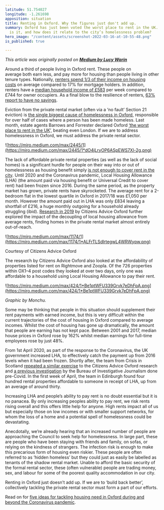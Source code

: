 ```yaml
---
latitude: 51.754027
longitude: -1.261698
apposition: situation
title: Renting in Oxford. Why the figures just don't add up.
summary: Oxford has just been voted the worst place to rent in the UK. How *bad* actually
  is it, and how does it relate to the city’s homelessness problem?
hero_image: "/content/assets/screenshot-2022-03-16-at-10-55-48.png"
is_published: true

---
```

_This article was originally posted on_ [**_Medium by Lucy Warin_**](https://medium.com/@lucywarin)

Around a third of people living in Oxford rent. These people on average both earn less, and pay more for housing than people living in other tenure types. Nationally, [renters spend 1/3 of their income on housing costs](https://www.gov.uk/government/news/government-confirms-500-million-hardship-fund-will-provide-council-tax-relief-for-vulnerable-households) on average compared to 17% for mortgage holders. In addition, renters have a [median household income of £583](https://assets.publishing.service.gov.uk/government/uploads/system/uploads/attachment_data/file/817630/EHS_2017-18_PRS_Report.pdf) per week compared to £744 for owner occupiers. As a final blow to the resilience of renters, [63% report to have no savings](https://assets.publishing.service.gov.uk/government/uploads/system/uploads/attachment_data/file/817630/EHS_2017-18_PRS_Report.pdf).

Eviction from the private rental market (often via a ‘no fault’ Section 21 eviction) is [the single biggest cause of homelessness in Oxford](https://www.oxford.gov.uk/downloads/file/4522/evidence_base_for_housing_and_homelessness_strategy_2018-21_-_update), responsible for over half of cases where a person has been made homeless. Last month, estate agents Barrows and Forrester declared Oxford [‘the worst place to rent in the UK](https://www.oxfordmail.co.uk/news/18540484.oxford-tops-london-worst-place-rent-uk/)’, beating even London. If we are to address homelessness in Oxford, we must address the private rental sector.

![https://miro.medium.com/max/2445/1](https://miro.medium.com/max/2445/1*dO4jLryOP6ASpEWS7Xl-2g.png)

The lack of affordable private rental properties (as well as the lack of social homes) is a significant hurdle for people on their way into or out of homelessness as housing benefit simply [is not enough to cover rent in the city](https://citizensadviceoxford.org.uk/wp-content/uploads/2019/10/Citizens-Advice-Oxford-Rising-Rents-The-Failure-of-the-LHA-in-Oxford-October-2019.pdf). Until 2020 and the Coronavirus pandemic, Local Housing Allowance (LHA) (the amount paid via housing benefit or Universal Credit to cover rent) had been frozen since 2016. During the same period, as the property market has grown, private rents have skyrocketed. The average rent for a 2-bedroom flat in the lowest quartile in Oxford in 2017/18 was £1,050 per month. However the amount paid out in LHA was only £834 leaving a shortfall of £216, a huge monthly outgoing for a household already struggling (ibid). [Research in 2019](https://citizensadviceoxford.org.uk/wp-content/uploads/2019/10/Citizens-Advice-Oxford-Rising-Rents-The-Failure-of-the-LHA-in-Oxford-October-2019.pdf) by Citizens Advice Oxford further explored the impact of the decoupling of local housing allowance from average rents, finding homes in the private rental market almost entirely out-of-reach.

![https://miro.medium.com/max/1174/1](https://miro.medium.com/max/1174/1*ALFrTLSdlrtegwL4WRWypw.png)

Courtesy of Citizens Advice Oxford

The research by Citizens Advice Oxford also looked at the affordability of properties listed for rent on Rightmove and Zoopla. Of the 726 properties within OX1–4 post codes they looked at over two days, only one was affordable to a household using Local Housing Allowance to pay their rent.

![https://miro.medium.com/max/424/1*Be1ptWFU339Grvk7eDhFpA.png](https://miro.medium.com/max/424/1*Be1ptWFU339Grvk7eDhFpA.png)

_Graphic by Monchu._

Some may be thinking that people in this situation should supplement their rent payments with earned income, but this is very difficult within the current trajectories of the cost of housing in Oxford compared to average incomes. Whilst the cost of housing has gone up dramatically, the amount that people are earning has not kept pace. Between 2001 and 2017, median house prices in Oxford rose by 162% whilst median earnings for full-time employees rose by just 48%.

From 1st April 2020, as part of the response to the Coronavirus, the UK government increased LHA, to effectively catch the payment up from 2016 levels when it had been frozen. Shortly after, the team from Crisis in Scotland [repeated a similar exercise](https://www.insidehousing.co.uk/comment/comment/why-the-coronavirus-crisis-should-spark-the-beginning-of-the-end-for-homelessness--66038) to the Citizens Advice Oxford research and [a previous investigation](https://www.thebureauinvestigates.com/stories/2020-01-24/locked-out-why-the-housing-benefit-rise-wont-make-much-difference) by the Bureau of Investigative Journalism done pre-Covid. In the first week of April, the team in Edinburgh found four hundred rental properties affordable to someone in receipt of LHA, up from an average of around thirty.

Increasing LHA and people’s ability to pay rent is no doubt essential but it is no panacea. By only increasing peoples ability to pay rent, we risk rents rising overall and this offers little help for anyone. High rents impact all of us but especially those on low incomes or with smaller support networks, for whom the loss of a home and a potential spell of homelessness could be devastating.

Anecdotally, we’re already hearing that an increased number of people are approaching the Council to seek help for homelessness. In large part, these are people who have been staying with friends and family, on sofas, or relying on the kindness of strangers. The infection risk is enough to make this precarious form of housing even riskier. These people are often referred to as ‘hidden homeless’ but they could just as easily be labelled as tenants of the shadow rental market. Unable to afford the basic security of the formal rental sector, these (often vulnerable) people are trading money, sex, and labour for some of the poorest quality accommodation in our city.

Renting in Oxford just doesn’t add up. If we are to ‘build back better’, collectively tackling the private rental sector must form a part of our efforts.

Read on for [five ideas for tackling housing need in Oxford during and beyond the Coronavirus pandemic](https://medium.com/@lucywarin/five-ideas-to-tackle-housing-need-in-oxford-during-and-beyond-the-coronavirus-pandemic-376eec5dcdad).